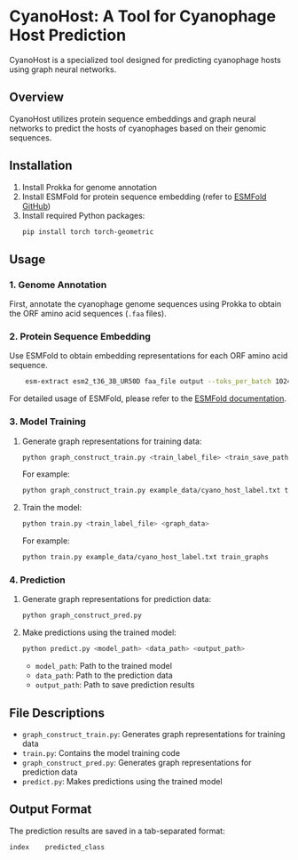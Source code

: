 # CyanoHost: A Tool for Cyanophage Host Prediction

CyanoHost is a specialized tool designed for predicting cyanophage hosts using graph neural networks.

## Overview

CyanoHost utilizes protein sequence embeddings and graph neural networks to predict the hosts of cyanophages based on their genomic sequences.

## Installation

1. Install Prokka for genome annotation
2. Install ESMFold for protein sequence embedding (refer to [ESMFold GitHub](https://github.com/facebookresearch/esm))
3. Install required Python packages:
   ```bash
   pip install torch torch-geometric
   ```

## Usage

### 1. Genome Annotation
First, annotate the cyanophage genome sequences using Prokka to obtain the ORF amino acid sequences (`.faa` files).

### 2. Protein Sequence Embedding
Use ESMFold to obtain embedding representations for each ORF amino acid sequence. 
```bash
    esm-extract esm2_t36_3B_UR50D faa_file output --toks_per_batch 1024 --include mean
```
For detailed usage of ESMFold, please refer to the [ESMFold documentation](https://github.com/facebookresearch/esm).

### 3. Model Training
1. Generate graph representations for training data:
   ```bash
   python graph_construct_train.py <train_label_file> <train_save_path> <prokka_path> <esm_path>
   ```
   For example:
   ```bash
   python graph_construct_train.py example_data/cyano_host_label.txt train_graphs example_data/prokka/ example_data/esm/
   ```
2. Train the model:
   ```bash
   python train.py <train_label_file> <graph_data>  
   ```
   For example:
   ```bash
   python train.py example_data/cyano_host_label.txt train_graphs
   ```

### 4. Prediction
1. Generate graph representations for prediction data:
   ```bash
   python graph_construct_pred.py
   ```
2. Make predictions using the trained model:
   ```bash
   python predict.py <model_path> <data_path> <output_path>
   ```
   - `model_path`: Path to the trained model
   - `data_path`: Path to the prediction data
   - `output_path`: Path to save prediction results

## File Descriptions

- `graph_construct_train.py`: Generates graph representations for training data
- `train.py`: Contains the model training code
- `graph_construct_pred.py`: Generates graph representations for prediction data
- `predict.py`: Makes predictions using the trained model

## Output Format

The prediction results are saved in a tab-separated format:
```
index    predicted_class
```
